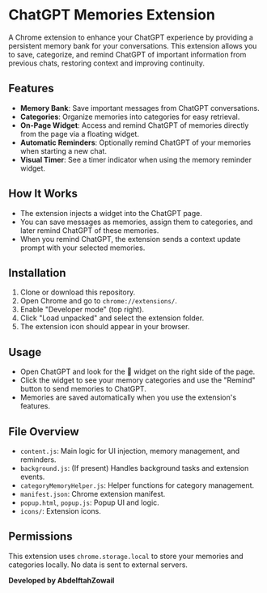 # ChatGPT Memories Extension

A Chrome extension to enhance your ChatGPT experience by providing a persistent memory bank for your conversations. This extension allows you to save, categorize, and remind ChatGPT of important information from previous chats, restoring context and improving continuity.

## Features
- **Memory Bank**: Save important messages from ChatGPT conversations.
- **Categories**: Organize memories into categories for easy retrieval.
- **On-Page Widget**: Access and remind ChatGPT of memories directly from the page via a floating widget.
- **Automatic Reminders**: Optionally remind ChatGPT of your memories when starting a new chat.
- **Visual Timer**: See a timer indicator when using the memory reminder widget.

## How It Works
- The extension injects a widget into the ChatGPT page.
- You can save messages as memories, assign them to categories, and later remind ChatGPT of these memories.
- When you remind ChatGPT, the extension sends a context update prompt with your selected memories.

## Installation
1. Clone or download this repository.
2. Open Chrome and go to `chrome://extensions/`.
3. Enable "Developer mode" (top right).
4. Click "Load unpacked" and select the extension folder.
5. The extension icon should appear in your browser.

## Usage
- Open ChatGPT and look for the 🧠 widget on the right side of the page.
- Click the widget to see your memory categories and use the "Remind" button to send memories to ChatGPT.
- Memories are saved automatically when you use the extension's features.

## File Overview
- `content.js`: Main logic for UI injection, memory management, and reminders.
- `background.js`: (If present) Handles background tasks and extension events.
- `categoryMemoryHelper.js`: Helper functions for category management.
- `manifest.json`: Chrome extension manifest.
- `popup.html`, `popup.js`: Popup UI and logic.
- `icons/`: Extension icons.

## Permissions
This extension uses `chrome.storage.local` to store your memories and categories locally. No data is sent to external servers.

**Developed by AbdelftahZowail**
